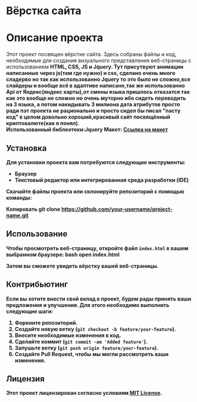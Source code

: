 # Вёрстка сайта
# Описание проекта

Этот проект посвящен вёрстке сайта. Здесь собраны файлы и код, необходимые для создания визуального представления веб-страницы с использованием <strong>HTML<strong/>, <strong>CSS<strong/>, <strong>JS<strong/> и <strong>Jquery<strong/>.
Тут присутвуют анимации написанные через js(там где нужно) и css, сделано очень много сладерво но так как использованно Jquery то это было не сложно,все слайдеры и вообще всё в адаптиве написано,так же использованно Api от Яндекс(яндекс карты),от смены языка пришлось отказатся так как это вообще не сложно но очень муторно ибо сидеть переводить на 3 языка, а потом накидывать 3 милиона дата атрибутов просто ради пэт проекта не рационально и просто сидел бы писал "пасту код" в целом довольно хороший,красивый сайт посвящённый криптовалюте(как я понял).<br/>
Использованный библеотеки:Jquery
Макет: <a href="https://pixso.net/app/editor/y8ughEsVXZUTBP5_UKvaRg?icon_type=1&page-id=0%3A1">Ссылка на макет<a/>

## Установка

Для установки проекта вам потребуются следующие инструменты:

- Браузер
- Текстовый редактор или интегрированная среда разработки (IDE)

Скачайте файлы проекта или склонируйте репозиторий с помощью команды:

Копировать
git clone https://github.com/your-username/project-name.git

## Использование

Чтобы просмотреть веб-страницу, откройте файл `index.html` в вашем выбранном браузере:
bash
open index.html

Затем вы сможете увидеть вёрстку вашей веб-страницы.

## Контрибьютинг

Если вы хотите внести свой вклад в проект, будем рады принять ваши предложения и улучшения. Для этого необходимо выполнить следующие шаги:

1. Форкните репозиторий.
2. Создайте новую ветку (`git checkout -b feature/your-feature`).
3. Внесите необходимые изменения в код.
4. Сделайте коммит (`git commit -am 'Added feature'`).
5. Запушьте ветку (`git push origin feature/your-feature`).
6. Создайте Pull Request, чтобы мы могли рассмотреть ваши изменения.

## Лицензия

Этот проект лицензирован согласно условиям [MIT License](LICENSE).
